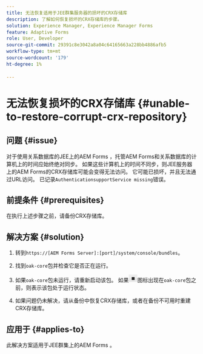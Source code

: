 ```yaml
---
title: 无法恢复适用于JEE群集服务器的损坏的CRX存储库
description: 了解如何恢复损坏的CRX存储库的步骤。
solution: Experience Manager, Experience Manager Forms
feature: Adaptive Forms
role: User, Developer
source-git-commit: 29391c8e3042a8a04c64165663a228bb4886afb5
workflow-type: tm+mt
source-wordcount: '179'
ht-degree: 1%

---
```


# 无法恢复损坏的CRX存储库 {#unable-to-restore-corrupt-crx-repository}

## 问题 {#issue}

对于使用关系数据库的JEE上的AEM Forms ，托管AEM Forms和关系数据库的计算机上的时间应始终绝对同步。 如果这些计算机上的时间不同步，则JEE服务器上的AEM Forms的CRX存储库可能会变得无法访问。 它可能已损坏，并且无法通过URL访问。 已记录`AuthenticationsupportService missing`错误。

## 前提条件 {#prerequisites}

在执行上述步骤之前，请备份CRX存储库。

## 解决方案 {#solution}

1. 转到`https://[AEM Forms Server]:[port]/system/console/bundles`。

1. 找到`oak-core`包并检查它是否正在运行。

1. 如果`oak-core`包未运行，请重新启动该包。 如果![暂停按钮](/help/forms/using/assets/stop.png)图标出现在`oak-core`包之前，则表示该包处于运行状态。

1. 如果问题仍未解决，请从备份中恢复CRX存储库，或者在备份不可用时重建CRX存储库。


## 应用于 {#applies-to}

此解决方案适用于JEE群集上的AEM Forms 。
